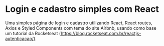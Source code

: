 # Login e cadastro simples com React
Uma simples página de login e cadastro utilizando React, React routes, Axios e Styled Components com tema do site Airbnb, usando como base um tutorial da Rocketseat (https://blog.rocketseat.com.br/reactjs-autenticacao/).
